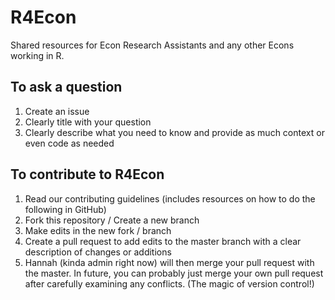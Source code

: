 # R4Econ

Shared resources for Econ Research Assistants and any other Econs working in R. 

## To ask a question

1.  Create an issue
2.  Clearly title with your question
3.  Clearly describe what you need to know and provide as much context or even code as needed

## To contribute to R4Econ

1. Read our contributing guidelines (includes resources on how to do the following in GitHub)
2.  Fork this repository / Create a new branch
3.  Make edits in the new fork / branch
4.  Create a pull request to add edits to the master branch with a clear description of changes or additions
5.  Hannah (kinda admin right now) will then merge your pull request with the master. In future, you can probably just merge your own pull request after carefully examining any conflicts. (The magic of version control!)

